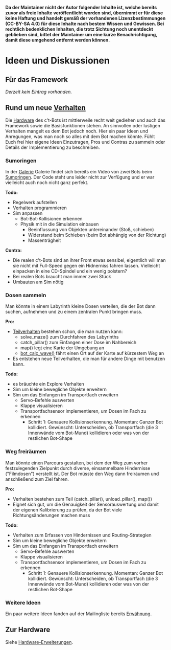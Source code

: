**Da der Maintainer nicht der Autor folgender Inhalte ist, welche bereits zuvor als freie Inhalte veröffentlicht worden sind, übernimmt er für diese keine Haftung und handelt gemäß der vorhandenen Lizenzbestimmungen (CC-BY-SA 4.0) für diese Inhalte nach bestem Wissen und Gewissen. Bei rechtlich bedenklichen Inhalten, die trotz Sichtung noch unentdeckt geblieben sind, bittet der Maintainer um eine kurze Benachrichtigung, damit diese umgehend entfernt werden können.**

# Ideen und Diskussionen

## Für das Framework

*Derzeit kein Eintrag vorhanden.*

## Rund um neue [Verhalten](../Verhalten/Verhalten.md)

Die [Hardware](../ct-Bot-Hardware/ct-Bot-Hardware.md) des c't-Bots ist mittlerweile recht weit gediehen und auch das Framework sowie die Basisfunktionen stehen. An sinnvollen oder lustigen Verhalten mangelt es dem Bot jedoch noch. Hier ein paar Ideen und Anregungen, was man noch so alles mit dem Bot machen könnte. Fühlt Euch frei hier eigene Ideen Einzutragen, Pros und Contras zu sammeln oder Details der Implementierung zu beschreiben.

### Sumoringen

In der [Galerie](../Galerie/Galerie.md) Galerie findet sich bereits ein Video von zwei Bots beim [Sumoringen](http://youtube.com/watch?v=-AMo10Cc9L0). Der Code steht uns leider nicht zur Verfügung und er war vielleicht auch noch nicht ganz perfekt.

**Todo:**

* Regelwerk aufstellen
* Verhalten programmieren
* Sim anpassen
  * Bot-Bot-Kollisionen erkennen
  * Physik mit in die Simulation einbauen
    * Beeinflussung von Objekten untereinander (Stoß, schieben)
    * Widerstand beim Schieben (beim Bot abhängig von der Richtung)
    * Massenträgheit

**Contra:**

* Die realen c't-Bots sind an ihrer Front etwas sensibel, eigentlich will man sie nicht mit Full-Speed gegen ein Hidnerniss fahren lassen. Vielleicht einpacken in eine CD-Spindel und ein wenig polstern?
* Bei realen Bots braucht man immer zwei Stück
* Umbauten am Sim nötig

### Dosen sammeln

Man könnte in einem Labyrinth kleine Dosen verteilen, die der Bot dann suchen, aufnehmen und zu einem zentralen Punkt bringen muss.

**Pro:**

* [Teilverhalten](../Verhalten/Verhalten.md) bestehen schon, die man nutzen kann:
  * solve_maze() zum Durchfahren des Labyrinths
  * catch_pillar() zum Einfangen einer Dose im Nahbereich
  * map() legt eine Karte der Umgebung an
  * [bot_calc_wave()](../DokuPathplaning/DokuPathplaning.md) fährt einen Ort auf der Karte auf kürzestem Weg an
* Es entstehen neue Teilverhalten, die man für andere Dinge mit benutzen kann.

**Todo:**

* es bräuchte ein Explore Verhalten
* Sim um kleine bewegliche Objekte erweitern
* Sim um das Einfangen im Transportfach erweitern
  * Servo-Befehle auswerten
  * Klappe visualisieren
  * Transportfachsensor implementieren, um Dosen im Fach zu erkennen
    * Schritt 1: Genauere Kollisionserkennung. Momentan: Ganzer Bot kollidiert. Gewünscht: Unterscheiden, ob Transportfach (die 3 Innenwände vom Bot-Mund) kollidieren oder was von der restlichen Bot-Shape

### Weg freiräumen

Man könnte einen Parcours gestalten, bei dem der Weg zum vorher festzulegenden Zielpunkt durch diverse, einsammelbare Hindernisse ("Filmdosen") verstellt ist. Der Bot müsste den Weg dann freiräumen und anschließend zum Ziel fahren.

**Pro:**

* Verhalten bestehen zum Teil (catch_pillar(), unload_pillar(), map())
* Eignet sich gut, um die Genauigkeit der Sensorauswertung und damit der eigenen Kalibrierung zu prüfen, da der Bot viele Richtungsänderungen machen muss

**Todo:**

* Verhalten zum Erfassen von Hindernissen und Routing-Strategien
* Sim um kleine bewegliche Objekte erweitern
* Sim um das Einfangen im Transportfach erweitern
  * Servo-Befehle auswerten
  * Klappe visualisieren
  * Transportfachsensor implementieren, um Dosen im Fach zu erkennen
    * Schritt 1: Genauere Kollisionserkennung. Momentan: Ganzer Bot kollidiert. Gewünscht: Unterscheiden, ob Transportfach (die 3 Innenwände vom Bot-Mund) kollidieren oder was von der restlichen Bot-Shape

### Weitere Ideen

Ein paar weitere Ideen fanden auf der Mailingliste bereits [Erwähnung](http://www.heise.de/ct/newsletter/archiv/ct-bot-entwickler/msg11653.html).

## Zur Hardware

Siehe [Hardware-Erweiterungen](../ct-Bot-Hardware/ct-Bot-Hardware.md#Erweiterungen).
